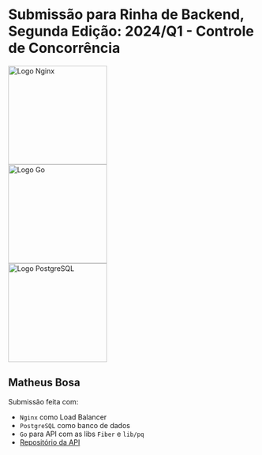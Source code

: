 # Submissão para Rinha de Backend, Segunda Edição: 2024/Q1 - Controle de Concorrência

<img src="https://upload.wikimedia.org/wikipedia/commons/c/c5/Nginx_logo.svg" alt="Logo Nginx" width="200" height="auto">
<br />
<img src="https://go.dev/images/go-logo-white.svg" alt="Logo Go" width="200" height="auto">
<br />
<img src="https://upload.wikimedia.org/wikipedia/commons/2/29/Postgresql_elephant.svg" alt="Logo PostgreSQL" width="200" height="auto">

## Matheus Bosa

Submissão feita com:
- `Nginx` como Load Balancer
- `PostgreSQL` como banco de dados
- `Go` para API com as libs `Fiber` e `lib/pq`
- [Repositório da API](https://github.com/matheusfbosa/rinha-de-backend-2024-q1-poc)
